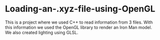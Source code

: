 # Loading-an-.xyz-file-using-OpenGL

This is a project where we used C++ to read information from 3 files.
With this information we used the OpenGL library to render an Iron Man model. We also created lighting using GLSL.
